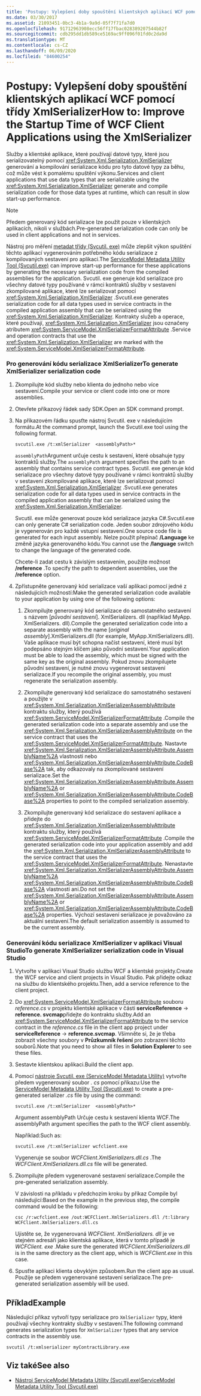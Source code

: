 ```yaml
---
title: 'Postupy: Vylepšení doby spouštění klientských aplikací WCF pomocí třídy XmlSerializer'
ms.date: 03/30/2017
ms.assetid: 21093451-0bc3-4b1a-9a9d-05f7f71fa7d0
ms.openlocfilehash: 91712963908ecc56ff17fbac028389207544b82f
ms.sourcegitcommit: cdb295dd1db589ce5169ac9ff096f01fd0c2da9d
ms.translationtype: MT
ms.contentlocale: cs-CZ
ms.lasthandoff: 06/09/2020
ms.locfileid: "84600254"
---
```

# <a name="how-to-improve-the-startup-time-of-wcf-client-applications-using-the-xmlserializer"></a><span data-ttu-id="5f8cd-102">Postupy: Vylepšení doby spouštění klientských aplikací WCF pomocí třídy XmlSerializer</span><span class="sxs-lookup"><span data-stu-id="5f8cd-102">How to: Improve the Startup Time of WCF Client Applications using the XmlSerializer</span></span>
<span data-ttu-id="5f8cd-103">Služby a klientské aplikace, které používají datové typy, které jsou serializovatelný pomocí <xref:System.Xml.Serialization.XmlSerializer> generování a kompilování serializace kódu pro tyto datové typy za běhu, což může vést k pomalému spuštění výkonu.</span><span class="sxs-lookup"><span data-stu-id="5f8cd-103">Services and client applications that use data types that are serializable using the <xref:System.Xml.Serialization.XmlSerializer> generate and compile serialization code for those data types at runtime, which can result in slow start-up performance.</span></span>  
  
> [!NOTE]
> <span data-ttu-id="5f8cd-104">Předem generovaný kód serializace lze použít pouze v klientských aplikacích, nikoli v službách.</span><span class="sxs-lookup"><span data-stu-id="5f8cd-104">Pre-generated serialization code can only be used in client applications and not in services.</span></span>  
  
 <span data-ttu-id="5f8cd-105">Nástroj pro měření [metadat třídy (Svcutil. exe)](../servicemodel-metadata-utility-tool-svcutil-exe.md) může zlepšit výkon spuštění těchto aplikací vygenerováním potřebného kódu serializace z kompilovaných sestavení pro aplikaci.</span><span class="sxs-lookup"><span data-stu-id="5f8cd-105">The [ServiceModel Metadata Utility Tool (Svcutil.exe)](../servicemodel-metadata-utility-tool-svcutil-exe.md) can improve start-up performance for these applications by generating the necessary serialization code from the compiled assemblies for the application.</span></span> <span data-ttu-id="5f8cd-106">Svcutil. exe generuje kód serializace pro všechny datové typy používané v rámci kontraktů služby v sestavení zkompilované aplikace, které lze serializovat pomocí <xref:System.Xml.Serialization.XmlSerializer> .</span><span class="sxs-lookup"><span data-stu-id="5f8cd-106">Svcutil.exe generates serialization code for all data types used in service contracts in the compiled application assembly that can be serialized using the <xref:System.Xml.Serialization.XmlSerializer>.</span></span> <span data-ttu-id="5f8cd-107">Kontrakty služeb a operace, které používají, <xref:System.Xml.Serialization.XmlSerializer> jsou označeny atributem <xref:System.ServiceModel.XmlSerializerFormatAttribute> .</span><span class="sxs-lookup"><span data-stu-id="5f8cd-107">Service and operation contracts that use the <xref:System.Xml.Serialization.XmlSerializer> are marked with the <xref:System.ServiceModel.XmlSerializerFormatAttribute>.</span></span>  
  
### <a name="to-generate-xmlserializer-serialization-code"></a><span data-ttu-id="5f8cd-108">Pro generování kódu serializace XmlSerializer</span><span class="sxs-lookup"><span data-stu-id="5f8cd-108">To generate XmlSerializer serialization code</span></span>  
  
1. <span data-ttu-id="5f8cd-109">Zkompilujte kód služby nebo klienta do jednoho nebo více sestavení.</span><span class="sxs-lookup"><span data-stu-id="5f8cd-109">Compile your service or client code into one or more assemblies.</span></span>  
  
2. <span data-ttu-id="5f8cd-110">Otevřete příkazový řádek sady SDK.</span><span class="sxs-lookup"><span data-stu-id="5f8cd-110">Open an SDK command prompt.</span></span>  
  
3. <span data-ttu-id="5f8cd-111">Na příkazovém řádku spusťte nástroj Svcutil. exe v následujícím formátu.</span><span class="sxs-lookup"><span data-stu-id="5f8cd-111">At the command prompt, launch the Svcutil.exe tool using the following format.</span></span>  
  
    ```console  
    svcutil.exe /t:xmlSerializer  <assemblyPath>*  
    ```  
  
     <span data-ttu-id="5f8cd-112">`assemblyPath`Argument určuje cestu k sestavení, které obsahuje typy kontraktů služby.</span><span class="sxs-lookup"><span data-stu-id="5f8cd-112">The `assemblyPath` argument specifies the path to an assembly that contains service contract types.</span></span> <span data-ttu-id="5f8cd-113">Svcutil. exe generuje kód serializace pro všechny datové typy používané v rámci kontraktů služby v sestavení zkompilované aplikace, které lze serializovat pomocí <xref:System.Xml.Serialization.XmlSerializer> .</span><span class="sxs-lookup"><span data-stu-id="5f8cd-113">Svcutil.exe generates serialization code for all data types used in service contracts in the compiled application assembly that can be serialized using the <xref:System.Xml.Serialization.XmlSerializer>.</span></span>  
  
     <span data-ttu-id="5f8cd-114">Svcutil. exe může generovat pouze kód serializace jazyka C#.</span><span class="sxs-lookup"><span data-stu-id="5f8cd-114">Svcutil.exe can only generate C# serialization code.</span></span> <span data-ttu-id="5f8cd-115">Jeden soubor zdrojového kódu je vygenerován pro každé vstupní sestavení.</span><span class="sxs-lookup"><span data-stu-id="5f8cd-115">One source code file is generated for each input assembly.</span></span> <span data-ttu-id="5f8cd-116">Nelze použít přepínač **/Language** ke změně jazyka generovaného kódu.</span><span class="sxs-lookup"><span data-stu-id="5f8cd-116">You cannot use the **/language** switch to change the language of the generated code.</span></span>  
  
     <span data-ttu-id="5f8cd-117">Chcete-li zadat cestu k závislým sestavením, použijte možnost **/reference** .</span><span class="sxs-lookup"><span data-stu-id="5f8cd-117">To specify the path to dependent assemblies, use the **/reference** option.</span></span>  
  
4. <span data-ttu-id="5f8cd-118">Zpřístupněte generovaný kód serializace vaší aplikaci pomocí jedné z následujících možností:</span><span class="sxs-lookup"><span data-stu-id="5f8cd-118">Make the generated serialization code available to your application by using one of the following options:</span></span>  
  
    1. <span data-ttu-id="5f8cd-119">Zkompilujte generovaný kód serializace do samostatného sestavení s názvem [*původní sestavení*]. XmlSerializers. dll (například MyApp. XmlSerializers. dll).</span><span class="sxs-lookup"><span data-stu-id="5f8cd-119">Compile the generated serialization code into a separate assembly with the name [*original assembly*].XmlSerializers.dll (for example, MyApp.XmlSerializers.dll).</span></span> <span data-ttu-id="5f8cd-120">Vaše aplikace musí být schopna načíst sestavení, které musí být podepsáno stejným klíčem jako původní sestavení.</span><span class="sxs-lookup"><span data-stu-id="5f8cd-120">Your application must be able to load the assembly, which must be signed with the same key as the original assembly.</span></span> <span data-ttu-id="5f8cd-121">Pokud znovu zkompilujete původní sestavení, je nutné znovu vygenerovat sestavení serializace.</span><span class="sxs-lookup"><span data-stu-id="5f8cd-121">If you recompile the original assembly, you must regenerate the serialization assembly.</span></span>  
  
    2. <span data-ttu-id="5f8cd-122">Zkompilujte generovaný kód serializace do samostatného sestavení a použijte v <xref:System.Xml.Serialization.XmlSerializerAssemblyAttribute> kontraktu služby, který používá <xref:System.ServiceModel.XmlSerializerFormatAttribute> .</span><span class="sxs-lookup"><span data-stu-id="5f8cd-122">Compile the generated serialization code into a separate assembly and use the <xref:System.Xml.Serialization.XmlSerializerAssemblyAttribute> on the service contract that uses the <xref:System.ServiceModel.XmlSerializerFormatAttribute>.</span></span> <span data-ttu-id="5f8cd-123">Nastavte <xref:System.Xml.Serialization.XmlSerializerAssemblyAttribute.AssemblyName%2A> vlastnosti nebo <xref:System.Xml.Serialization.XmlSerializerAssemblyAttribute.CodeBase%2A> tak, aby odkazovaly na zkompilované sestavení serializace.</span><span class="sxs-lookup"><span data-stu-id="5f8cd-123">Set the <xref:System.Xml.Serialization.XmlSerializerAssemblyAttribute.AssemblyName%2A> or <xref:System.Xml.Serialization.XmlSerializerAssemblyAttribute.CodeBase%2A> properties to point to the compiled serialization assembly.</span></span>  
  
    3. <span data-ttu-id="5f8cd-124">Zkompilujte generovaný kód serializace do sestavení aplikace a přidejte do <xref:System.Xml.Serialization.XmlSerializerAssemblyAttribute> kontraktu služby, který používá <xref:System.ServiceModel.XmlSerializerFormatAttribute> .</span><span class="sxs-lookup"><span data-stu-id="5f8cd-124">Compile the generated serialization code into your application assembly and add the <xref:System.Xml.Serialization.XmlSerializerAssemblyAttribute> to the service contract that uses the <xref:System.ServiceModel.XmlSerializerFormatAttribute>.</span></span> <span data-ttu-id="5f8cd-125">Nenastavte <xref:System.Xml.Serialization.XmlSerializerAssemblyAttribute.AssemblyName%2A> <xref:System.Xml.Serialization.XmlSerializerAssemblyAttribute.CodeBase%2A> vlastnosti ani.</span><span class="sxs-lookup"><span data-stu-id="5f8cd-125">Do not set the <xref:System.Xml.Serialization.XmlSerializerAssemblyAttribute.AssemblyName%2A> or <xref:System.Xml.Serialization.XmlSerializerAssemblyAttribute.CodeBase%2A> properties.</span></span> <span data-ttu-id="5f8cd-126">Výchozí sestavení serializace je považováno za aktuální sestavení.</span><span class="sxs-lookup"><span data-stu-id="5f8cd-126">The default serialization assembly is assumed to be the current assembly.</span></span>  
  
### <a name="to-generate-xmlserializer-serialization-code-in-visual-studio"></a><span data-ttu-id="5f8cd-127">Generování kódu serializace XmlSerializer v aplikaci Visual Studio</span><span class="sxs-lookup"><span data-stu-id="5f8cd-127">To generate XmlSerializer serialization code in Visual Studio</span></span>  
  
1. <span data-ttu-id="5f8cd-128">Vytvořte v aplikaci Visual Studio službu WCF a klientské projekty.</span><span class="sxs-lookup"><span data-stu-id="5f8cd-128">Create the WCF service and client projects in Visual Studio.</span></span> <span data-ttu-id="5f8cd-129">Pak přidejte odkaz na službu do klientského projektu.</span><span class="sxs-lookup"><span data-stu-id="5f8cd-129">Then, add a service reference to the client project.</span></span>  
  
2. <span data-ttu-id="5f8cd-130">Do <xref:System.ServiceModel.XmlSerializerFormatAttribute> souboru *reference.cs* v projektu klientské aplikace v části **serviceReference**  ->  **reference. svcmap**přidejte do kontraktu služby.</span><span class="sxs-lookup"><span data-stu-id="5f8cd-130">Add an <xref:System.ServiceModel.XmlSerializerFormatAttribute> to the service contract in the *reference.cs* file in the client app project under **serviceReference** -> **reference.svcmap**.</span></span> <span data-ttu-id="5f8cd-131">Všimněte si, že je třeba zobrazit všechny soubory v **Průzkumník řešení** pro zobrazení těchto souborů.</span><span class="sxs-lookup"><span data-stu-id="5f8cd-131">Note that you need to show all files in **Solution Explorer** to see these files.</span></span>  
  
3. <span data-ttu-id="5f8cd-132">Sestavte klientskou aplikaci.</span><span class="sxs-lookup"><span data-stu-id="5f8cd-132">Build the client app.</span></span>  
  
4. <span data-ttu-id="5f8cd-133">Pomocí [nástroje Svcutil. exe (ServiceModel Metadata Utility)](../servicemodel-metadata-utility-tool-svcutil-exe.md) vytvořte předem vygenerovaný soubor *. cs* pomocí příkazu:</span><span class="sxs-lookup"><span data-stu-id="5f8cd-133">Use the [ServiceModel Metadata Utility Tool (Svcutil.exe)](../servicemodel-metadata-utility-tool-svcutil-exe.md) to create a pre-generated serializer *.cs* file by using the command:</span></span>  
  
    ```console  
    svcutil.exe /t:xmlSerializer  <assemblyPath>*  
    ```  
  
     <span data-ttu-id="5f8cd-134">Argument assemblyPath Určuje cestu k sestavení klienta WCF.</span><span class="sxs-lookup"><span data-stu-id="5f8cd-134">The assemblyPath argument specifies the path to the WCF client assembly.</span></span>  
  
     <span data-ttu-id="5f8cd-135">Například:</span><span class="sxs-lookup"><span data-stu-id="5f8cd-135">Such as:</span></span>  
  
    ```console  
    svcutil.exe /t:xmlSerializer wcfclient.exe  
    ```  
  
     <span data-ttu-id="5f8cd-136">Vygeneruje se soubor *WCFClient.XmlSerializers.dll.cs* .</span><span class="sxs-lookup"><span data-stu-id="5f8cd-136">The *WCFClient.XmlSerializers.dll.cs* file will be generated.</span></span>  
  
5. <span data-ttu-id="5f8cd-137">Zkompilujte předem vygenerované sestavení serializace.</span><span class="sxs-lookup"><span data-stu-id="5f8cd-137">Compile the pre-generated serialization assembly.</span></span>  
  
     <span data-ttu-id="5f8cd-138">V závislosti na příkladu v předchozím kroku by příkaz Compile byl následující:</span><span class="sxs-lookup"><span data-stu-id="5f8cd-138">Based on the example in the previous step, the compile command would be the following:</span></span>  
  
    ```console  
    csc /r:wcfclient.exe /out:WCFClient.XmlSerializers.dll /t:library WCFClient.XmlSerializers.dll.cs  
    ```  
  
     <span data-ttu-id="5f8cd-139">Ujistěte se, že vygenerovaná *WCFClient. XmlSerializers. dll* je ve stejném adresáři jako klientská aplikace, která v tomto případě je *WCFClient. exe* .</span><span class="sxs-lookup"><span data-stu-id="5f8cd-139">Make sure the generated *WCFClient.XmlSerializers.dll* is in the same directory as the client app, which is *WCFClient.exe* in this case.</span></span>  
  
6. <span data-ttu-id="5f8cd-140">Spusťte aplikaci klienta obvyklým způsobem.</span><span class="sxs-lookup"><span data-stu-id="5f8cd-140">Run the client app as usual.</span></span> <span data-ttu-id="5f8cd-141">Použije se předem vygenerované sestavení serializace.</span><span class="sxs-lookup"><span data-stu-id="5f8cd-141">The pre-generated serialization assembly will be used.</span></span>  
  
## <a name="example"></a><span data-ttu-id="5f8cd-142">Příklad</span><span class="sxs-lookup"><span data-stu-id="5f8cd-142">Example</span></span>  
 <span data-ttu-id="5f8cd-143">Následující příkaz vytvoří typy serializace pro `XmlSerializer` typy, které používají všechny kontrakty služby v sestavení.</span><span class="sxs-lookup"><span data-stu-id="5f8cd-143">The following command generates serialization types for `XmlSerializer` types that any service contracts in the assembly use.</span></span>  
  
```console  
svcutil /t:xmlserializer myContractLibrary.exe  
```  
  
## <a name="see-also"></a><span data-ttu-id="5f8cd-144">Viz také</span><span class="sxs-lookup"><span data-stu-id="5f8cd-144">See also</span></span>

- [<span data-ttu-id="5f8cd-145">Nástroj ServiceModel Metadata Utility (Svcutil.exe)</span><span class="sxs-lookup"><span data-stu-id="5f8cd-145">ServiceModel Metadata Utility Tool (Svcutil.exe)</span></span>](../servicemodel-metadata-utility-tool-svcutil-exe.md)
